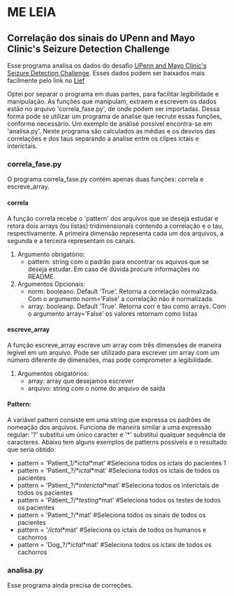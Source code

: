 # ME LEIA

## Correlação dos sinais do UPenn and Mayo Clinic's Seizure Detection Challenge

Esse programa analisa os dados do desafio [UPenn and Mayo Clinic's Seizure Detection Challenge](https://www.kaggle.com/c/seizure-detection). Esses dados podem ser baixados mais facilmente pelo link no [Lief](http://lief.if.ufrgs.br/pub/EEG/)

Optei por separar o programa em duas partes, para facilitar legibilidade e manipulação. As funções que manipulam, extraem e escrevem os dados estão no arquivo 'correla_fase.py', de onde podem ser importadas. Dessa forma pode se utilizar um programa de analise que recrute essas funções, conforme necessário. Um exemplo de análise possível encontra-se em 'analisa.py'. Neste programa são calculados as médias e os desvios das correlações e dos taus separando a analise entre os clipes ictais e interictais. 

### correla_fase.py
O programa correla_fase.py contém apenas duas funções: correla e escreve_array.

#### correla
A função correla recebe o 'pattern' dos arquivos que se deseja estudar e retora dois arrays (ou listas) tridimensionais contendo a correlação e o tau, respectivamente. A primeira dimensão representa cada um dos arquivos, a segunda e a terceira representam os canais.
1. Argumento obrigatório:
   - pattern: string com o padrão para encontrar os aquivos que se deseja estudar. Em caso de dúvida procure informações no README.
2. Argumentos Opcionais:
   - norm: booleano. Default 'True'. Retorna a correlação normalizada. Com o argumento norm='False' a correlação não é normalizada.
   - array: booleanp. Default 'True'. Retorna corr e tau como arrays. Com o argumento array='False' os valores retornam como listas

#### escreve_array
A função escreve_array escreve um array com três dimensões de maneira legível em um arquivo. Pode ser utilizado para escrever um array com um número diferente de dimensões, mas pode comprometer a legibilidade.
1. Argumentos obigatórios:
   - array: array que desejamos escrever
   - arquivo: string com o nome do arquivo de saída

#### Pattern:
A variável pattern consiste em uma string que expressa os padrões de nomeação dos arquivos. Funciona de maneira similar a uma expressão regular: '?' substitui um único caracter e '*' substitui qualquer sequência de caracteres. Abaixo tem alguns exemplos de patterns possíveis e o resultado que seria obtido: 

- pattern = 'Patient_1/*_ictal_*mat' #Seleciona todos os ictais do pacientes 1
- pattern = 'Patient_?/*_ictal_*mat' #Seleciona todos os ictais de todos os pacientes
- pattern = 'Patient_?/*_interictal_*mat' #Seleciona todos os interictais de todos os pacientes
- pattern = 'Patient_?/*_testing_*mat' #Seleciona todos os testes de todos os pacientes
- pattern = 'Patient_?/*mat' #Seleciona todos os sinais de todos os pacientes
- pattern = '*/*_ictal_*mat' #Seleciona os ictais de todos os humanos e cachorros
- pattern = 'Dog_?/*_ictal_*mat' #Seleciona todos os ictais de todos os cachorros

### analisa.py
Esse programa ainda precisa de correções.
